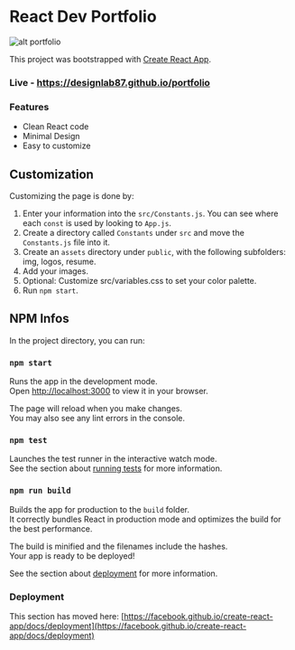 # React Dev Portfolio

![alt portfolio](https://designlab87.github.io/portfolio/assets/img/portfolio.jpg)

This project was bootstrapped with [Create React App](https://github.com/facebook/create-react-app).

### Live - https://designlab87.github.io/portfolio

### Features

- Clean React code
- Minimal Design
- Easy to customize

## Customization

Customizing the page is done by:
1. Enter your information into the `src/Constants.js`. You can see where each `const` is used by looking to `App.js`.
2. Create a directory called `Constants` under `src` and move the `Constants.js` file into it.
3. Create an `assets` directory under `public`, with the following subfolders: img, logos, resume.
4. Add your images.
5. Optional: Customize src/variables.css to set your color palette.
6. Run `npm start`.

## NPM Infos

In the project directory, you can run:

### `npm start`

Runs the app in the development mode.\
Open [http://localhost:3000](http://localhost:3000) to view it in your browser.

The page will reload when you make changes.\
You may also see any lint errors in the console.

### `npm test`

Launches the test runner in the interactive watch mode.\
See the section about [running tests](https://facebook.github.io/create-react-app/docs/running-tests) for more information.

### `npm run build`

Builds the app for production to the `build` folder.\
It correctly bundles React in production mode and optimizes the build for the best performance.

The build is minified and the filenames include the hashes.\
Your app is ready to be deployed!

See the section about [deployment](https://facebook.github.io/create-react-app/docs/deployment) for more information.

### Deployment

This section has moved here: [https://facebook.github.io/create-react-app/docs/deployment](https://facebook.github.io/create-react-app/docs/deployment)
